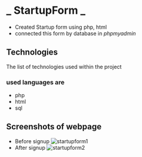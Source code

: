 # _ **StartupForm** _
* Created Startup form using php, html
* connected this form by database in *phpmyadmin* 

## Technologies
The list of technologies used within the project
### used languages are
* php 
* html
* sql

## Screenshots of webpage
* Before signup
![startupform1](https://user-images.githubusercontent.com/91863575/223386115-99e5e4e1-6e37-4cde-a989-3ff09583643e.png)
* After signup
![startupform2](https://user-images.githubusercontent.com/91863575/223386133-3cfad4d1-965a-4656-9c6d-ea2308eecb33.png)
